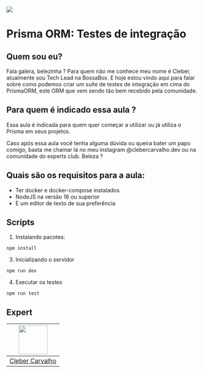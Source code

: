 <img src="https://storage.googleapis.com/golden-wind/experts-club/capa-github.svg" />

# Prisma ORM: Testes de integração

## Quem sou eu?

Fala galera, belezinha ? Para quem não me conhece meu nome é Cleber, atualmente sou Tech Lead na BossaBox. E hoje estou vindo aqui para falar sobre como podemos criar um suíte de testes de integração em cima do PrismaORM, este ORM que vem sendo tão bem recebido pela comunidade.

## Para quem é indicado essa aula ?

Essa aula é indicada para quem quer começar a utilizar ou já utiliza o Prisma em seus projetos.

Caso após essa aula você tenha alguma dúvida ou queira bater um papo comigo, basta me chamar lá no meu instagram @clebercarvalho.dev ou na comunidade do experts club. Beleza ?

## Quais são os requisitos para a aula:

- Ter docker e docker-compose instalados
- NodeJS na versão 16 ou superior
- E um editor de texto de sua preferência

## Scripts

1. Instalando pacotes:

```
npm install
```

3. Inicializando o servidor

```
npm run dev
```

4. Executar os testes

```
npm run test
```

## Expert

| [<img src="https://avatars.githubusercontent.com/u/16427289" width="75px;"/>][1] |
| :------------------------------------------------------------------------------: |
|                               [Cleber Carvalho][1]                               |

[1]: https://www.instagram.com/clebercarvalho.dev
